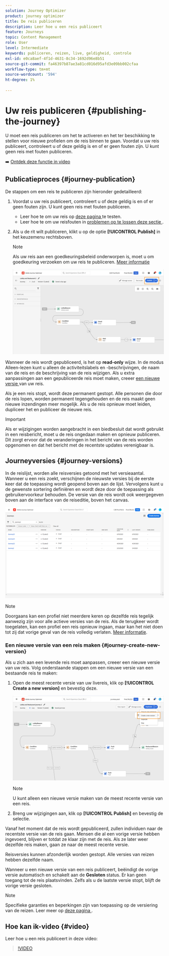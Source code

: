 ```yaml
---
solution: Journey Optimizer
product: journey optimizer
title: De reis publiceren
description: Leer hoe u een reis publiceert
feature: Journeys
topic: Content Management
role: User
level: Intermediate
keywords: publiceren, reizen, live, geldigheid, controle
exl-id: e0ca8aef-4f1d-4631-8c34-1692d96e8b51
source-git-commit: fa46397b87ae3a81cd016d95afd3e09bb002cfaa
workflow-type: tm+mt
source-wordcount: '594'
ht-degree: 1%

---
```


# Uw reis publiceren {#publishing-the-journey}

U moet een reis publiceren om het te activeren en het ter beschikking te stellen voor nieuwe profielen om de reis binnen te gaan. Voordat u uw reis publiceert, controleert u of deze geldig is en of er geen fouten zijn. U kunt geen reis met fouten publiceren.

➡️ [Ontdek deze functie in video](#video)

## Publicatieproces {#journey-publication}

De stappen om een reis te publiceren zijn hieronder gedetailleerd:

1. Voordat u uw reis publiceert, controleert u of deze geldig is en of er geen fouten zijn. U kunt geen reis met fouten publiceren.

   * Leer hoe te om uw reis op [ deze pagina ](testing-the-journey.md) te testen.
   * Leer hoe te om uw reisfouten in [ problemen op te lossen deze sectie ](../building-journeys/troubleshooting.md#checking-for-errors-before-testing).

1. Als u de rit wilt publiceren, klikt u op de optie **[!UICONTROL Publish]** in het keuzemenu rechtsboven.

   >[!NOTE]
   >
   > Als uw reis aan een goedkeuringsbeleid onderworpen is, moet u om goedkeuring verzoeken om uw reis te publiceren. [Meer informatie](../test-approve/gs-approval.md)

   ![](assets/journeyuc1_18.png)

Wanneer de reis wordt gepubliceerd, is het op **read-only** wijze. In de modus Alleen-lezen kunt u alleen de activiteitslabels en -beschrijvingen, de naam van de reis en de beschrijving van de reis wijzigen. Als u extra aanpassingen aan een gepubliceerde reis moet maken, creeer [ een nieuwe versie ](journey-ui.md#journey-versions) van uw reis.

Als je een reis stopt, wordt deze permanent gestopt. Alle personen die door de reis lopen, worden permanent tegengehouden en de reis maakt geen nieuwe inzendingen meer mogelijk. Als u de reis opnieuw moet leiden, dupliceer het en publiceer de nieuwe reis.

>[!IMPORTANT]
>
>Als er wijzigingen worden aangebracht in een biedbesluit dat wordt gebruikt in een reisbericht, moet u de reis ongedaan maken en opnieuw publiceren. Dit zorgt ervoor dat de veranderingen in het bericht van de reis worden opgenomen en dat het bericht met de recentste updates verenigbaar is.

## Journeyversies {#journey-versions}

In de reislijst, worden alle reisversies getoond met het versieaantal. Wanneer u een reis zoekt, verschijnen de nieuwste versies bij de eerste keer dat de toepassing wordt geopend boven aan de lijst. Vervolgens kunt u de gewenste sortering definiëren en wordt deze door de toepassing als gebruikervoorkeur behouden. De versie van de reis wordt ook weergegeven boven aan de interface van de reiseditie, boven het canvas.

![](assets/journeyversions1.png)

>[!NOTE]
>
>Doorgaans kan een profiel niet meerdere keren op dezelfde reis tegelijk aanwezig zijn voor alle actieve versies van de reis. Als de terugkeer wordt toegelaten, kan een profiel een reis opnieuw ingaan, maar kan het niet doen tot zij dat vorige geval van de reis volledig verlaten. [Meer informatie](entry-management.md).

### Een nieuwe versie van een reis maken {#journey-create-new-version}

Als u zich aan een levende reis moet aanpassen, creeer een nieuwe versie van uw reis. Volg onderstaande stappen om een nieuwe versie van een bestaande reis te maken:

1. Open de meest recente versie van uw livereis, klik op **[!UICONTROL Create a new version]** en bevestig deze.

   ![](assets/journeyversions2.png)

   >[!NOTE]
   >
   >U kunt alleen een nieuwe versie maken van de meest recente versie van een reis.

1. Breng uw wijzigingen aan, klik op **[!UICONTROL Publish]** en bevestig de selectie.

Vanaf het moment dat de reis wordt gepubliceerd, zullen individuen naar de recentste versie van de reis gaan. Mensen die al een vorige versie hebben ingevoerd, blijven er totdat ze klaar zijn met de reis. Als ze later weer dezelfde reis maken, gaan ze naar de meest recente versie.

Reisversies kunnen afzonderlijk worden gestopt. Alle versies van reizen hebben dezelfde naam.

Wanneer u een nieuwe versie van een reis publiceert, beëindigt de vorige versie automatisch en schakelt aan de **Gesloten** status. Er kan geen toegang tot de reis plaatsvinden. Zelfs als u de laatste versie stopt, blijft de vorige versie gesloten.


>[!NOTE]
>
>Specifieke garanties en beperkingen zijn van toepassing op de versiering van de reizen. Leer meer op [ deze pagina ](../start/guardrails.md#journey-versions-journey-versions-g).


## Hoe kan ik-video {#video}

Leer hoe u een reis publiceert in deze video:

>[!VIDEO](https://video.tv.adobe.com/v/3427938?quality=12&captions=dut)